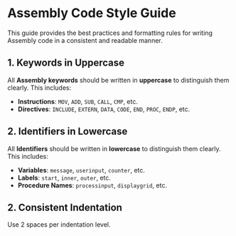 # Assembly Code Style Guide

This guide provides the best practices and formatting rules for writing Assembly code in a consistent and readable manner.

## 1. **Keywords in Uppercase**
All **Assembly keywords** should be written in **uppercase** to distinguish them clearly. This includes:

- **Instructions**: `MOV`, `ADD`, `SUB`, `CALL`, `CMP`, etc.
- **Directives**: `INCLUDE`, `EXTERN`, `DATA`, `CODE`, `END`, `PROC`, `ENDP`, etc.

## 2. **Identifiers in Lowercase**
All **Identifiers** should be written in **lowercase** to distinguish them clearly. This includes:

- **Variables**: `message`, `userinput`, `counter`, etc.
- **Labels**: `start`, `inner`, `outer`, etc.
- **Procedure Names**: `processinput`, `displaygrid`, etc. 

## 2. **Consistent Indentation**
Use 2 spaces per indentation level.